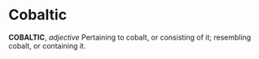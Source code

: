 # Cobaltic

**COBALTIC**, _adjective_ Pertaining to cobalt, or consisting of it; resembling cobalt, or containing it.
